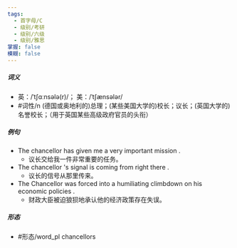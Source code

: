 ```yaml
---
tags:
  - 首字母/C
  - 级别/考研
  - 级别/六级
  - 级别/雅思
掌握: false
模糊: false
---
```

##### 词义
- 英：/ˈtʃɑːnsələ(r)/； 美：/ˈtʃænsələr/
- #词性/n  (德国或奥地利的)总理；(某些美国大学的)校长；议长；(英国大学的)名誉校长；（用于英国某些高级政府官员的头衔）
##### 例句
- The chancellor has given me a very important mission .
	- 议长交给我一件非常重要的任务。
- The chancellor 's signal is coming from right there .
	- 议长的信号从那里传来。
- The Chancellor was forced into a humiliating climbdown on his economic policies .
	- 财政大臣被迫狼狈地承认他的经济政策存在失误。
##### 形态
- #形态/word_pl chancellors
